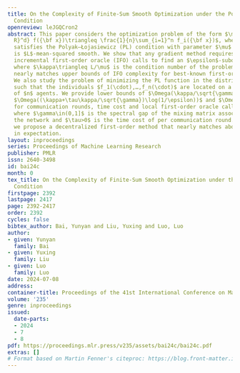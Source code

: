 ```yaml
---
title: On the Complexity of Finite-Sum Smooth Optimization under the Polyak–Łojasiewicz
  Condition
openreview: leJGQCron2
abstract: This paper considers the optimization problem of the form $\min_{{\bf x}\in{\mathbb
  R}^d} f({\bf x})\triangleq \frac{1}{n}\sum_{i=1}^n f_i({\bf x})$, where $f(\cdot)$
  satisfies the Polyak–Łojasiewicz (PL) condition with parameter $\mu$ and $\{f_i(\cdot)\}_{i=1}^n$
  is $L$-mean-squared smooth. We show that any gradient method requires at least $\Omega(n+\kappa\sqrt{n}\log(1/\epsilon))$
  incremental first-order oracle (IFO) calls to find an $\epsilon$-suboptimal solution,
  where $\kappa\triangleq L/\mu$ is the condition number of the problem. This result
  nearly matches upper bounds of IFO complexity for best-known first-order methods.
  We also study the problem of minimizing the PL function in the distributed setting
  such that the individuals $f_1(\cdot),…,f_n(\cdot)$ are located on a connected network
  of $n$ agents. We provide lower bounds of $\Omega(\kappa/\sqrt{\gamma}\log(1/\epsilon))$,
  $\Omega((\kappa+\tau\kappa/\sqrt{\gamma})\log(1/\epsilon))$ and $\Omega\big(n+\kappa\sqrt{n}\log(1/\epsilon)\big)$
  for communication rounds, time cost and local first-order oracle calls respectively,
  where $\gamma\in(0,1]$ is the spectral gap of the mixing matrix associated with
  the network and $\tau>0$ is the time cost of per communication round. Furthermore,
  we propose a decentralized first-order method that nearly matches above lower bounds
  in expectation.
layout: inproceedings
series: Proceedings of Machine Learning Research
publisher: PMLR
issn: 2640-3498
id: bai24c
month: 0
tex_title: On the Complexity of Finite-Sum Smooth Optimization under the Polyak–{Ł}ojasiewicz
  Condition
firstpage: 2392
lastpage: 2417
page: 2392-2417
order: 2392
cycles: false
bibtex_author: Bai, Yunyan and Liu, Yuxing and Luo, Luo
author:
- given: Yunyan
  family: Bai
- given: Yuxing
  family: Liu
- given: Luo
  family: Luo
date: 2024-07-08
address:
container-title: Proceedings of the 41st International Conference on Machine Learning
volume: '235'
genre: inproceedings
issued:
  date-parts:
  - 2024
  - 7
  - 8
pdf: https://proceedings.mlr.press/v235/assets/bai24c/bai24c.pdf
extras: []
# Format based on Martin Fenner's citeproc: https://blog.front-matter.io/posts/citeproc-yaml-for-bibliographies/
---
```

